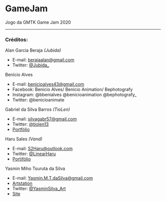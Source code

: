 # GameJam
Jogo da GMTK Game Jam 2020

-----------

### Créditos:

Alan Garcia Beraja *(Jubida)*
- E-mail: berajaalan@gmail.com
- Twitter: [@Jubida_](https://twitter.com/Jubida_)
 
Benício Alves
- E-mail: benicioalves43@gmail.com
- Facebook: Benício Alves/ Benício Animation/ Bephotografy
- Instagram: @bbenialves @benicioanimation @bephotografy_
- Twitter: @benicioanimate

Gabriel da Silva Barros *(TioLen)*
- E-mail: silvagabr57@gmail.com
- Twitter: [@tiolen13](https://twitter.com/tiolen13)
- [Portfólio](https://tiolen.artstation.com)

Haru Sales *(Vand)*
- E-mail: S2Haru@outlook.com
- Twitter: [@LinearHaru](https://twitter.com/LinearHaru)
- [Portifólio](https://www.tumblr.com/blog/linearharu)

Yasmin Miho Tsuruta da Silva
- E-mail: Yasmin.M.T.daSilva@gmail.com
- [Artstation](artstation.com/yasminmiho)
- Twitter: [@YasminSilva_Art](https://twitter.com/YasminSilva_Art)
- [Site](https://yasminsilva-art.wixsite.com/artist)
